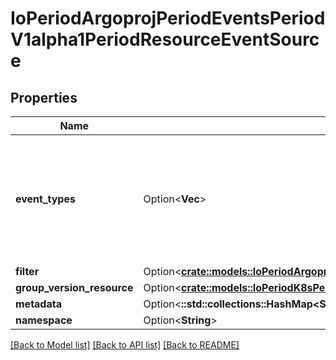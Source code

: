# IoPeriodArgoprojPeriodEventsPeriodV1alpha1PeriodResourceEventSource

## Properties

Name | Type | Description | Notes
------------ | ------------- | ------------- | -------------
**event_types** | Option<**Vec<String>**> | EventTypes is the list of event type to watch. Possible values are - ADD, UPDATE and DELETE. | [optional]
**filter** | Option<[**crate::models::IoPeriodArgoprojPeriodEventsPeriodV1alpha1PeriodResourceFilter**](io.argoproj.events.v1alpha1.ResourceFilter.md)> |  | [optional]
**group_version_resource** | Option<[**crate::models::IoPeriodK8sPeriodApimachineryPeriodPkgPeriodApisPeriodMetaPeriodV1PeriodGroupVersionResource**](io.k8s.apimachinery.pkg.apis.meta.v1.GroupVersionResource.md)> |  | [optional]
**metadata** | Option<**::std::collections::HashMap<String, String>**> |  | [optional]
**namespace** | Option<**String**> |  | [optional]

[[Back to Model list]](../README.md#documentation-for-models) [[Back to API list]](../README.md#documentation-for-api-endpoints) [[Back to README]](../README.md)


